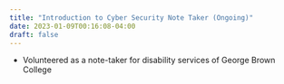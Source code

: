 ```yaml
---
title: "Introduction to Cyber Security Note Taker (Ongoing)"
date: 2023-01-09T00:16:08-04:00
draft: false
---
```


- Volunteered as a note-taker for disability services of George Brown College

